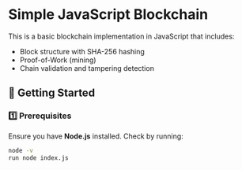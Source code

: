 # Simple JavaScript Blockchain

This is a basic blockchain implementation in JavaScript that includes:
- Block structure with SHA-256 hashing
- Proof-of-Work (mining)
- Chain validation and tampering detection

## 🚀 Getting Started

### 1️⃣ Prerequisites
Ensure you have **Node.js** installed. Check by running:
```sh
node -v
run node index.js
